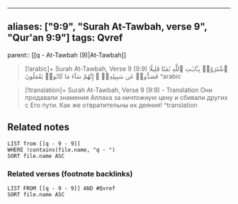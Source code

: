 
---
aliases: ["9:9", "Surah At-Tawbah, verse 9", "Qur'an 9:9"]
tags: Qvref
---

parent:: [[q - At-Tawbah (9)|At-Tawbah]]

> [!arabic]+ Surah At-Tawbah, Verse 9 (9:9)
> <span class="quran-arabic">ٱشْتَرَوْا۟ بِـَٔايَـٰتِ ٱللَّهِ ثَمَنًا قَلِيلًا فَصَدُّوا۟ عَن سَبِيلِهِۦٓ ۚ إِنَّهُمْ سَآءَ مَا كَانُوا۟ يَعْمَلُونَ</span>
^arabic

> [!translation]+ Surah At-Tawbah, Verse 9 (9:9) - Translation
> Они продавали знамения Аллаха за ничтожную цену и сбивали других с Его пути. Как же отвратительны их деяния!
^translation



## Related notes
```dataview
LIST from [[q - 9 - 9]]
WHERE !contains(file.name, "q - ")
SORT file.name ASC
```

### Related verses (footnote backlinks)
```dataview
LIST FROM [[q - 9 - 9]] AND #Qvref
SORT file.name ASC
```

